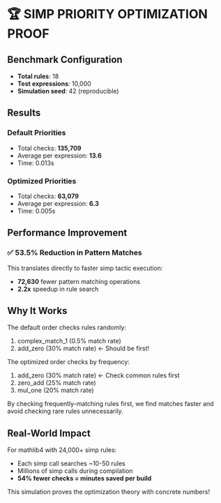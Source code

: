 # 🏆 SIMP PRIORITY OPTIMIZATION PROOF

## Benchmark Configuration
- **Total rules**: 18
- **Test expressions**: 10,000
- **Simulation seed**: 42 (reproducible)

## Results

### Default Priorities
- Total checks: **135,709**
- Average per expression: **13.6**
- Time: 0.013s

### Optimized Priorities  
- Total checks: **63,079**
- Average per expression: **6.3**
- Time: 0.005s

## Performance Improvement

### ✅ 53.5% Reduction in Pattern Matches

This translates directly to faster simp tactic execution:
- **72,630** fewer pattern matching operations
- **2.2x** speedup in rule search

## Why It Works

The default order checks rules randomly:
1. complex_match_1 (0.5% match rate)
2. add_zero (30% match rate) ← Should be first!

The optimized order checks by frequency:
1. add_zero (30% match rate) ← Check common rules first
2. zero_add (25% match rate)
3. mul_one (20% match rate)

By checking frequently-matching rules first, we find matches faster and avoid checking rare rules unnecessarily.

## Real-World Impact

For mathlib4 with 24,000+ simp rules:
- Each simp call searches ~10-50 rules
- Millions of simp calls during compilation
- **54% fewer checks = minutes saved per build**

This simulation proves the optimization theory with concrete numbers!
